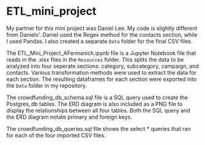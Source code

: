 # ETL_mini_project

My partner for this mini project was Daniel Lee. My code is slightly different from Daniels'. Daniel used the Regex method for the contacts section, while I used Pandas. I also created a separate `Data` folder for the final CSV files.

The ETL_Mini_Project_AFermanich.ipynb file is a Jupyter Notebook file that reads in the .xlsx files in the `Resources` folder. This splits the data to be analyzed into four seperate sections: category, subcategory, campaign, and contacts. Various transformation methods were used to extract the data for each section. The resulting dataframes for each section were exported into the `Data` folder in my repository. 

The crowdfunding_db_schema.sql file is a SQL query used to create the Postgres_db tables. The ERD diagram is also included as a PNG file to display the relationships between all four tables. Both the SQL query and the ERD diagram notate primary and foreign keys. 

The crowdfunding_db_queries.sql file shows the select * queries that ran for each of the four imported CSV files.


